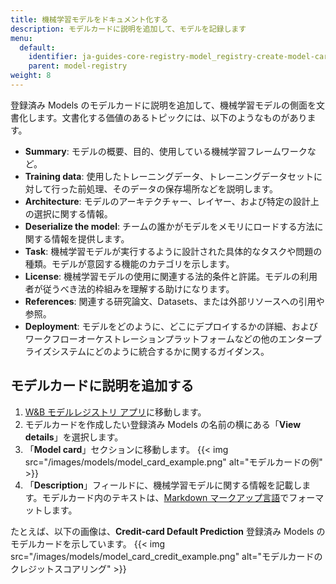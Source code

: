 ```yaml
---
title: 機械学習モデルをドキュメント化する
description: モデルカードに説明を追加して、モデルを記録します
menu:
  default:
    identifier: ja-guides-core-registry-model_registry-create-model-cards
    parent: model-registry
weight: 8
---
```


登録済み Models のモデルカードに説明を追加して、機械学習モデルの側面を文書化します。文書化する価値のあるトピックには、以下のようなものがあります。
* **Summary**: モデルの概要、目的、使用している機械学習フレームワークなど。
* **Training data**: 使用したトレーニングデータ、トレーニングデータセットに対して行った前処理、そのデータの保存場所などを説明します。
* **Architecture**: モデルのアーキテクチャー、レイヤー、および特定の設計上の選択に関する情報。
* **Deserialize the model**: チームの誰かがモデルをメモリにロードする方法に関する情報を提供します。
* **Task**: 機械学習モデルが実行するように設計された具体的なタスクや問題の種類。モデルが意図する機能のカテゴリを示します。
* **License**: 機械学習モデルの使用に関連する法的条件と許諾。モデルの利用者が従うべき法的枠組みを理解する助けになります。
* **References**: 関連する研究論文、Datasets、または外部リソースへの引用や参照。
* **Deployment**: モデルをどのように、どこにデプロイするかの詳細、およびワークフローオーケストレーションプラットフォームなどの他のエンタープライズシステムにどのように統合するかに関するガイダンス。

## モデルカードに説明を追加する

1. [W&B モデルレジストリ アプリ](https://wandb.ai/registry/model)に移動します。
2. モデルカードを作成したい登録済み Models の名前の横にある「**View details**」を選択します。
2. 「**Model card**」セクションに移動します。
{{< img src="/images/models/model_card_example.png" alt="モデルカードの例" >}}
3. 「**Description**」フィールドに、機械学習モデルに関する情報を記載します。モデルカード内のテキストは、[Markdown マークアップ言語](https://www.markdownguide.org/)でフォーマットします。

たとえば、以下の画像は、**Credit-card Default Prediction** 登録済み Models のモデルカードを示しています。
{{< img src="/images/models/model_card_credit_example.png" alt="モデルカードのクレジットスコアリング" >}}